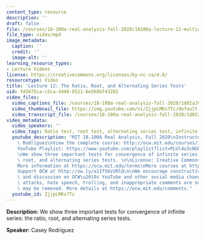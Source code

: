 ```yaml
---
content_type: resource
description: ''
draft: false
file: /courses/18-100a-real-analysis-fall-2020/18100a-lecture-12-multicam_360p_16_9.mp4
file_type: video/mp4
image_metadata:
  caption: ''
  credit: ''
  image-alt: ''
learning_resource_types:
- Lecture Videos
license: https://creativecommons.org/licenses/by-nc-sa/4.0/
resourcetype: Video
title: 'Lecture 12: The Ratio, Root, and Alternating Series Tests'
uid: fdd475ca-c5ca-4440-8521-6e568bf43282
video_files:
  video_captions_file: /courses/18-100a-real-analysis-fall-2020/1d0IaJVYrozWUIUjCZUKR3XNjeEMAK71O_transcript.webvtt
  video_thumbnail_file: https://img.youtube.com/vi/ZjjpLMKs7Tc/default.jpg
  video_transcript_file: /courses/18-100a-real-analysis-fall-2020/1d0IaJVYrozWUIUjCZUKR3XNjeEMAK71O_transcript.pdf
video_metadata:
  video_speakers: ''
  video_tags: Ratio test, root test, alternating series test, infinite series
  youtube_description: "MIT 18.100A Real Analysis, Fall 2020\nInstructor: Dr. Casey\
    \ Rodriguez\nView the complete course: http://ocw.mit.edu/courses/18-100a-real-analysis-fall-2020/\n\
    YouTube Playlist: https://www.youtube.com/playlist?list=PLUl4u3cNGP61O7HkcF7UImpM0cR_L2gSw\n\
    \nWe show three important tests for convergence of infinite series: the ratio,\
    \ root, and alternating series tests. \n\nLicense: Creative Commons BY-NC-SA\n\
    More information at https://ocw.mit.edu/terms\nMore courses at https://ocw.mit.edu\n\
    Support OCW at http://ow.ly/a1If50zVRlQ\n\nWe encourage constructive comments\
    \ and discussion on OCW\u2019s YouTube and other social media channels. Personal\
    \ attacks, hate speech, trolling, and inappropriate comments are not allowed and\
    \ may be removed. More details at https://ocw.mit.edu/comments."
  youtube_id: ZjjpLMKs7Tc
---
```

**Description:** We show three important tests for convergence of infinite series: the ratio, root, and alternating series tests.

**Speaker:** Casey Rodriguez